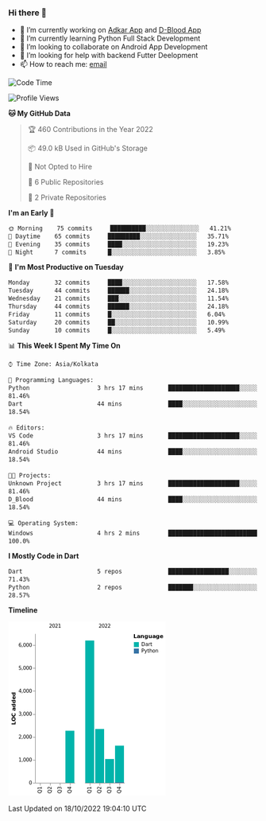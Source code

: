 ### Hi there 👋

- 🔭 I’m currently working on [Adkar App](https://github.com/pilgrimfathers/adkarApp) and [D-Blood App](https://github.com/LinoShaji/D-Blood)
- 🌱 I’m currently learning Python Full Stack Development
- 👯 I’m looking to collaborate on Android App Development
- 🤔 I’m looking for help with backend Futter Deelopment
- 📫 How to reach me: [email](mailto:linoshaji23@gmail.com)

<!--START_SECTION:waka-->
![Code Time](http://img.shields.io/badge/Code%20Time-7%20hrs%2041%20mins-blue)

![Profile Views](http://img.shields.io/badge/Profile%20Views-30-blue)

**🐱 My GitHub Data** 

> 🏆 460 Contributions in the Year 2022
 > 
> 📦 49.0 kB Used in GitHub's Storage 
 > 
> 🚫 Not Opted to Hire
 > 
> 📜 6 Public Repositories 
 > 
> 🔑 2 Private Repositories  
 > 
**I'm an Early 🐤** 

```text
🌞 Morning    75 commits     ██████████░░░░░░░░░░░░░░░   41.21% 
🌆 Daytime    65 commits     █████████░░░░░░░░░░░░░░░░   35.71% 
🌃 Evening    35 commits     ████░░░░░░░░░░░░░░░░░░░░░   19.23% 
🌙 Night      7 commits      █░░░░░░░░░░░░░░░░░░░░░░░░   3.85%

```
📅 **I'm Most Productive on Tuesday** 

```text
Monday       32 commits     ████░░░░░░░░░░░░░░░░░░░░░   17.58% 
Tuesday      44 commits     ██████░░░░░░░░░░░░░░░░░░░   24.18% 
Wednesday    21 commits     ███░░░░░░░░░░░░░░░░░░░░░░   11.54% 
Thursday     44 commits     ██████░░░░░░░░░░░░░░░░░░░   24.18% 
Friday       11 commits     █░░░░░░░░░░░░░░░░░░░░░░░░   6.04% 
Saturday     20 commits     ██░░░░░░░░░░░░░░░░░░░░░░░   10.99% 
Sunday       10 commits     █░░░░░░░░░░░░░░░░░░░░░░░░   5.49%

```


📊 **This Week I Spent My Time On** 

```text
⌚︎ Time Zone: Asia/Kolkata

💬 Programming Languages: 
Python                   3 hrs 17 mins       ████████████████████░░░░░   81.46% 
Dart                     44 mins             ████░░░░░░░░░░░░░░░░░░░░░   18.54%

🔥 Editors: 
VS Code                  3 hrs 17 mins       ████████████████████░░░░░   81.46% 
Android Studio           44 mins             ████░░░░░░░░░░░░░░░░░░░░░   18.54%

🐱‍💻 Projects: 
Unknown Project          3 hrs 17 mins       ████████████████████░░░░░   81.46% 
D_Blood                  44 mins             ████░░░░░░░░░░░░░░░░░░░░░   18.54%

💻 Operating System: 
Windows                  4 hrs 2 mins        █████████████████████████   100.0%

```

**I Mostly Code in Dart** 

```text
Dart                     5 repos             █████████████████░░░░░░░░   71.43% 
Python                   2 repos             ███████░░░░░░░░░░░░░░░░░░   28.57%

```


**Timeline**

![Chart not found](https://raw.githubusercontent.com/LinoShaji/LinoShaji/main/charts/bar_graph.png) 


 Last Updated on 18/10/2022 19:04:10 UTC
<!--END_SECTION:waka-->
